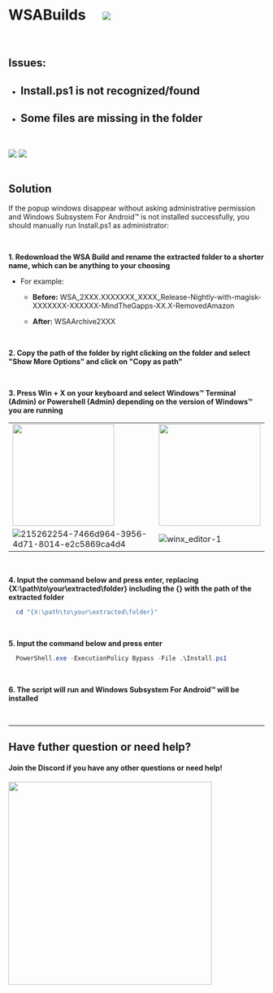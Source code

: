 # WSABuilds &nbsp; &nbsp; <img src="https://img.shields.io/github/downloads/MustardChef/WSABuilds/total?label=Total%20Downloads&style=for-the-badge"/> &nbsp; 

&nbsp;
&nbsp;

## Issues: 
  - ## Install.ps1 is not recognized/found <br />
  - ## Some files are missing in the folder

&nbsp;
&nbsp;



<img src="https://media.discordapp.net/attachments/1044322950725259274/1068243571544690719/9Qf3veK.png" />
<img src="https://user-images.githubusercontent.com/68516357/215262023-89e0e0fa-3dd7-4d6d-b93a-224169f61971.png" />
 

<br />
<br />

## Solution


If the popup windows disappear without asking administrative permission and Windows Subsystem For Android™ is not installed successfully, you should manually run Install.ps1 as administrator:

&nbsp;  

**1. Redownload the WSA Build and rename the extracted folder to a shorter name, which can be anything to your choosing** <br /> 

- For example:

   - **Before:** WSA_2XXX.XXXXXXX_XXXX_Release-Nightly-with-magisk-XXXXXXX-XXXXXX-MindTheGapps-XX.X-RemovedAmazon 

   - **After:** WSAArchive2XXX

<br />

**2. Copy the path of the folder by right clicking on the folder and select "Show More Options" and click on "Copy as path"**

<br />

**3. Press Win + X on your keyboard and select Windows™ Terminal (Admin) or Powershell (Admin) depending on the version of Windows™ you are running**

|||
|--------|------|
|<img src="https://upload.wikimedia.org/wikipedia/commons/e/e6/Windows_11_logo.svg" style="width: 200px;"/> |<img src="https://upload.wikimedia.org/wikipedia/commons/0/05/Windows_10_Logo.svg" style="width: 200px;"/> |
|![215262254-7466d964-3956-4d71-8014-e2c5869ca4d4](https://user-images.githubusercontent.com/68516357/215263173-500591dd-c6d5-4c2d-9d38-58bc065fff28.png)|![winx_editor-1](https://user-images.githubusercontent.com/68516357/215263348-022dc031-802f-4e93-8999-05d0aa6744b9.png)|


<br />

**4. Input the command below and press enter, replacing {X:\path\to\your\extracted\folder} including the {} with the path of the extracted folder**
    
```Powershell
  cd "{X:\path\to\your\extracted\folder}"
```

<br />

**5. Input the command below and press enter** 
    
```Powershell
  PowerShell.exe -ExecutionPolicy Bypass -File .\Install.ps1
```

<br />

**6. The script will run and Windows Subsystem For Android™ will be installed**


<br />

---

## Have futher question or need help?

#### Join the Discord if you have any other questions or need help!

[<img src="https://invidget.switchblade.xyz/2thee7zzHZ" style="width: 400px;"/>](https://discord.gg/2thee7zzHZ)
